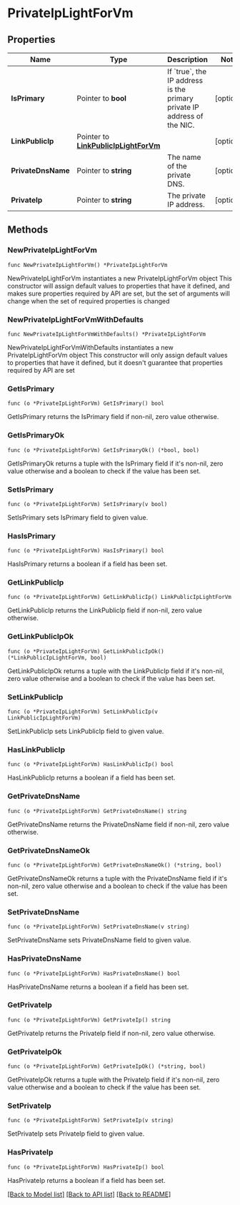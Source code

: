 # PrivateIpLightForVm

## Properties

Name | Type | Description | Notes
------------ | ------------- | ------------- | -------------
**IsPrimary** | Pointer to **bool** | If &#x60;true&#x60;, the IP address is the primary private IP address of the NIC. | [optional] 
**LinkPublicIp** | Pointer to [**LinkPublicIpLightForVm**](LinkPublicIpLightForVm.md) |  | [optional] 
**PrivateDnsName** | Pointer to **string** | The name of the private DNS. | [optional] 
**PrivateIp** | Pointer to **string** | The private IP address. | [optional] 

## Methods

### NewPrivateIpLightForVm

`func NewPrivateIpLightForVm() *PrivateIpLightForVm`

NewPrivateIpLightForVm instantiates a new PrivateIpLightForVm object
This constructor will assign default values to properties that have it defined,
and makes sure properties required by API are set, but the set of arguments
will change when the set of required properties is changed

### NewPrivateIpLightForVmWithDefaults

`func NewPrivateIpLightForVmWithDefaults() *PrivateIpLightForVm`

NewPrivateIpLightForVmWithDefaults instantiates a new PrivateIpLightForVm object
This constructor will only assign default values to properties that have it defined,
but it doesn't guarantee that properties required by API are set

### GetIsPrimary

`func (o *PrivateIpLightForVm) GetIsPrimary() bool`

GetIsPrimary returns the IsPrimary field if non-nil, zero value otherwise.

### GetIsPrimaryOk

`func (o *PrivateIpLightForVm) GetIsPrimaryOk() (*bool, bool)`

GetIsPrimaryOk returns a tuple with the IsPrimary field if it's non-nil, zero value otherwise
and a boolean to check if the value has been set.

### SetIsPrimary

`func (o *PrivateIpLightForVm) SetIsPrimary(v bool)`

SetIsPrimary sets IsPrimary field to given value.

### HasIsPrimary

`func (o *PrivateIpLightForVm) HasIsPrimary() bool`

HasIsPrimary returns a boolean if a field has been set.

### GetLinkPublicIp

`func (o *PrivateIpLightForVm) GetLinkPublicIp() LinkPublicIpLightForVm`

GetLinkPublicIp returns the LinkPublicIp field if non-nil, zero value otherwise.

### GetLinkPublicIpOk

`func (o *PrivateIpLightForVm) GetLinkPublicIpOk() (*LinkPublicIpLightForVm, bool)`

GetLinkPublicIpOk returns a tuple with the LinkPublicIp field if it's non-nil, zero value otherwise
and a boolean to check if the value has been set.

### SetLinkPublicIp

`func (o *PrivateIpLightForVm) SetLinkPublicIp(v LinkPublicIpLightForVm)`

SetLinkPublicIp sets LinkPublicIp field to given value.

### HasLinkPublicIp

`func (o *PrivateIpLightForVm) HasLinkPublicIp() bool`

HasLinkPublicIp returns a boolean if a field has been set.

### GetPrivateDnsName

`func (o *PrivateIpLightForVm) GetPrivateDnsName() string`

GetPrivateDnsName returns the PrivateDnsName field if non-nil, zero value otherwise.

### GetPrivateDnsNameOk

`func (o *PrivateIpLightForVm) GetPrivateDnsNameOk() (*string, bool)`

GetPrivateDnsNameOk returns a tuple with the PrivateDnsName field if it's non-nil, zero value otherwise
and a boolean to check if the value has been set.

### SetPrivateDnsName

`func (o *PrivateIpLightForVm) SetPrivateDnsName(v string)`

SetPrivateDnsName sets PrivateDnsName field to given value.

### HasPrivateDnsName

`func (o *PrivateIpLightForVm) HasPrivateDnsName() bool`

HasPrivateDnsName returns a boolean if a field has been set.

### GetPrivateIp

`func (o *PrivateIpLightForVm) GetPrivateIp() string`

GetPrivateIp returns the PrivateIp field if non-nil, zero value otherwise.

### GetPrivateIpOk

`func (o *PrivateIpLightForVm) GetPrivateIpOk() (*string, bool)`

GetPrivateIpOk returns a tuple with the PrivateIp field if it's non-nil, zero value otherwise
and a boolean to check if the value has been set.

### SetPrivateIp

`func (o *PrivateIpLightForVm) SetPrivateIp(v string)`

SetPrivateIp sets PrivateIp field to given value.

### HasPrivateIp

`func (o *PrivateIpLightForVm) HasPrivateIp() bool`

HasPrivateIp returns a boolean if a field has been set.


[[Back to Model list]](../README.md#documentation-for-models) [[Back to API list]](../README.md#documentation-for-api-endpoints) [[Back to README]](../README.md)


